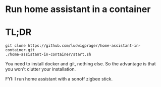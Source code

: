 # Run home assistant in a container

# TL;DR

```
git clone https://github.com/ludwigprager/home-assistant-in-container.git
./home-assistant-in-container/start.sh
```

You need to install docker and git, nothing else.
So the advantage is that you won't clutter your installation.

FYI: I run home assistant with a sonoff zigbee stick.
